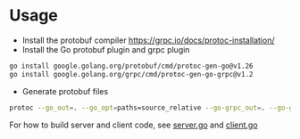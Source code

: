 # Usage

- Install the protobuf compiler https://grpc.io/docs/protoc-installation/
- Install the Go protobuf plugin and grpc plugin

``` bash
go install google.golang.org/protobuf/cmd/protoc-gen-go@v1.26
go install google.golang.org/grpc/cmd/protoc-gen-go-grpc@v1.2
```

- Generate protobuf files

``` bash
protoc --go_out=. --go_opt=paths=source_relative --go-grpc_out=. --go-grpc_opt=paths=source_relative  *.proto
```

For how to build server and client code, see [server.go](./server/server.go) and [client.go](./client/client.go)